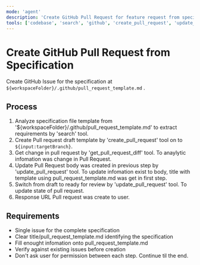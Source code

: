 ```yaml
---
mode: 'agent'
description: 'Create GitHub Pull Request for feature request from specification file using pull_request_template.md template.'
tools: ['codebase', 'search', 'github', 'create_pull_request', 'update_pull_request', 'get_pull_request_diff']
---
```

# Create GitHub Pull Request from Specification

Create GitHub Issue for the specification at `${workspaceFolder}/.github/pull_request_template.md` .

## Process

1. Analyze specification file template from '${workspaceFolder}/.github/pull_request_template.md' to extract requirements by 'search' tool.
2. Create Pull request draft template by 'create_pull_request' tool on to `${input:targetBranch}`.
3. Get change in pull request by 'get_pull_request_diff' tool. To anaylytic infomation was change in Pull Request.
4. Update Pull Request body was created in previous step by 'update_pull_request' tool. To update infomation exist to body, title with template using pull_request_template.md was get in first step.
5. Switch from draft to ready for review by 'update_pull_request' tool. To update state of pull request.
6. Response URL Pull request was create to user.

## Requirements
- Single issue for the complete specification
- Clear title/pull_request_template.md identifying the specification
- Fill enought infomation onto pull_request_template.md
- Verify against existing issues before creation
- Don't ask user for permission between each step. Continue til the end.


